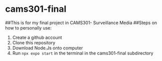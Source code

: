 # cams301-final

##This is for my final project in CAMS301- Surveillance Media
##Steps on how to personally use:
1. Create a github account
2. Clone this repository
3. Download Node.Js onto computer
4. Run `npx expo start` in the terminal in the cams301-final subdirectory
